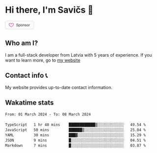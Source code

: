 # Hi there, I'm Savičs 👋

<a href="https://github.com/sponsors/Exerra" title="Sponsor Exerra"><img src="/assets/sponsor.svg?sanitize=true" width="94" height="28" aria-hidden="true"></a>
    
## Who am I?
I am a full-stack developer from Latvia with 5 years of experience. If you want to learn more, go to [my website](https://exerra.xyz)

## Contact info 📞
My website provides up-to-date contact information.

## Wakatime stats

<!--
<a href="https://status.exerra.xyz" id="freshstatus-badge-root"
  data-banner-style="compact">
  <img src="https://public-api.freshstatus.io/v1/public/badge.svg/?badge=0b9b52df-6e1d-4d16-b836-5595b35bcef8" />
    </a>
-->

<!--START_SECTION:waka-->

```txt
From: 01 March 2024 - To: 08 March 2024

TypeScript   1 hr 40 mins    ████████████▒░░░░░░░░░░░░   49.54 %
JavaScript   50 mins         ██████▒░░░░░░░░░░░░░░░░░░   25.04 %
YAML         30 mins         ███▓░░░░░░░░░░░░░░░░░░░░░   15.29 %
JSON         9 mins          █░░░░░░░░░░░░░░░░░░░░░░░░   04.51 %
Markdown     7 mins          █░░░░░░░░░░░░░░░░░░░░░░░░   03.87 %
```

<!--END_SECTION:waka-->
    
<!--
![Exerra's Github profile statistics](https://github.stats.exerra.xyz/api?username=Exerra&show_icons=true&theme=buefy&include_all_commits=true&count_private=true)
![Exerra's language statistics](https://github.stats.exerra.xyz/api/top-langs/?username=Exerra&layout=compact)
-->
